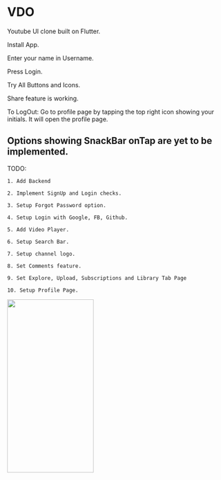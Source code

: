 # VDO

Youtube  UI clone built on Flutter.

Install App.

Enter your name in Username.

Press Login.

Try All Buttons and Icons.

Share feature is working.

To LogOut: Go to profile page by tapping the top right icon showing your initials. It will open the profile page.

## Options showing SnackBar onTap are yet to be implemented.

TODO:

    1. Add Backend
    
    2. Implement SignUp and Login checks.
    
    3. Setup Forgot Password option.
    
    4. Setup Login with Google, FB, Github.
    
    5. Add Video Player.
    
    6. Setup Search Bar.
    
    7. Setup channel logo.
    
    8. Set Comments feature.
    
    9. Set Explore, Upload, Subscriptions and Library Tab Page
    
    10. Setup Profile Page.

<img src=https://drive.google.com/drive/u/0/folders/1tPK8MgI2j_jv8r8A2L2CpTz-snHGHQax width="200" height="400"/>


